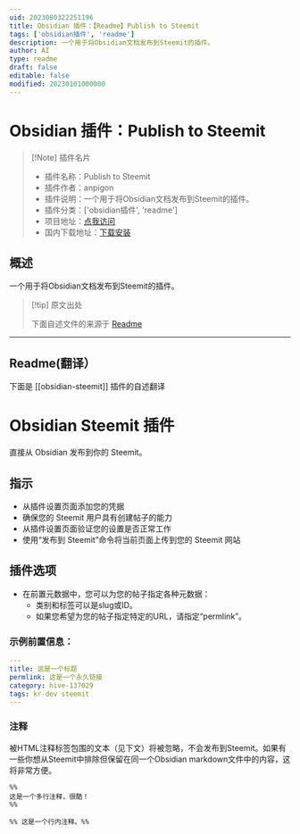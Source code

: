 ```yaml
---
uid: 2023080322251196
title: Obsidian 插件：【Readme】Publish to Steemit
tags: ['obsidian插件', 'readme']
description: 一个用于将Obsidian文档发布到Steemit的插件。
author: AI
type: readme
draft: false
editable: false
modified: 20230101000000
---
```


# Obsidian 插件：Publish to Steemit

> [!Note] 插件名片
> - 插件名称：Publish to Steemit
> - 插件作者：anpigon
> - 插件说明：一个用于将Obsidian文档发布到Steemit的插件。
> - 插件分类：['obsidian插件', 'readme']
> - 项目地址：[点我访问](https://github.com/anpigon/obsidian-steemit-plugin)
> - 国内下载地址：[下载安装](https://pkmer.cn/products/plugin/pluginMarket/?obsidian-steemit)

## 概述

一个用于将Obsidian文档发布到Steemit的插件。



> [!tip] 原文出处
> 
>下面自述文件的来源于 [Readme](https://ghproxy.net/https://raw.githubusercontent.com/anpigon/obsidian-steemit-plugin/main/README.md)
> 

---

## Readme(翻译）

下面是 [[obsidian-steemit]] 插件的自述翻译


# Obsidian Steemit 插件

直接从 Obsidian 发布到你的 Steemit。

## 指示

- 从插件设置页面添加您的凭据
- 确保您的 Steemit 用户具有创建帖子的能力
- 从插件设置页面验证您的设置是否正常工作
- 使用“发布到 Steemit”命令将当前页面上传到您的 Steemit 网站

## 插件选项

- 在前置元数据中，您可以为您的帖子指定各种元数据：
  - 类别和标签可以是slug或ID。
  - 如果您希望为您的帖子指定特定的URL，请指定“permlink”。

### 示例前置信息：

```yml
---
title: 这是一个标题
permlink: 这是一个永久链接
category: hive-137029
tags: kr-dev steemit
---
```

### 注释

被HTML注释标签包围的文本（见下文）将被忽略，不会发布到Steemit。如果有一些你想从Steemit中排除但保留在同一个Obsidian markdown文件中的内容，这将非常方便。

```plaintext
%%
这是一个多行注释，很酷！
%%
```

```plaintext
%% 这是一个行内注释。%%
```



